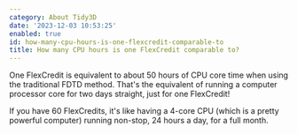 ```yaml
---
category: About Tidy3D
date: '2023-12-03 10:53:25'
enabled: true
id: how-many-cpu-hours-is-one-flexcredit-comparable-to
title: How many CPU hours is one FlexCredit comparable to?
---
```


One FlexCredit is equivalent to about 50 hours of CPU core time when using the traditional FDTD method. That's the equivalent of running a computer processor core for two days straight, just for one FlexCredit!

If you have 60 FlexCredits, it's like having a 4-core CPU (which is a pretty powerful computer) running non-stop, 24 hours a day, for a full month.

<!-- notionvc: b153dcfb-6d6b-4151-b0d0-c6d847012704 -->
